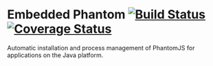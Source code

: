 # Embedded Phantom [![Build Status](https://travis-ci.org/michaelahlers/embedded-phantom.svg?branch=master)](https://travis-ci.org/michaelahlers/embedded-phantom) [![Coverage Status](https://coveralls.io/repos/github/michaelahlers/embedded-phantom/badge.svg)](https://coveralls.io/github/michaelahlers/embedded-phantom)

Automatic installation and process management of PhantomJS for applications on the Java platform.
